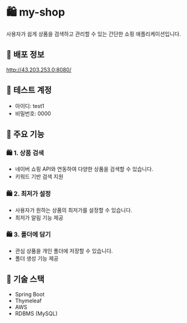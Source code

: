 # 🛍️ my-shop

사용자가 쉽게 상품을 검색하고 관리할 수 있는 간단한 쇼핑 애플리케이션입니다.

## 🛒 배포 정보

http://43.203.253.0:8080/

## 🛒 테스트 계정

- 아이디: test1
- 비밀번호: 0000

## 🛒 주요 기능

### 🛍️ 1. 상품 검색
- 네이버 쇼핑 API와 연동하여 다양한 상품을 검색할 수 있습니다.
- 키워드 기반 검색 지원

### 🛍️ 2. 최저가 설정
- 사용자가 원하는 상품의 최저가를 설정할 수 있습니다.
- 최저가 알림 기능 제공

### 🛍️ 3. 폴더에 담기
- 관심 상품을 개인 폴더에 저장할 수 있습니다.
- 폴더 생성 기능 제공

## 🛒 기술 스택

- Spring Boot
- Thymeleaf
- AWS
- RDBMS (MySQL)
